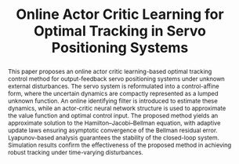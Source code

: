 ---
type: "Conference Paper"
layout: publication
group: publications
title: "Online Actor Critic Learning for Optimal Tracking in Servo Positioning Systems"
authors: "**Hyochan Lee**, **Kyunghwan Choi**&#42;"
domestic_or_international: "International" # or "domestic"
pubs: 
  - name: IEEE Industrial Electronics Society (IECON) 2025
    doi: 
    pdf: "/static/pub/2025-online-actor.pdf"
    state: "submitted"
pub_date: "2025-10-01" #Date of publication. Change from Biorxiv date to Journal date once accepted
image: "/static/pub/2025-online-actor.png"
abstract: "
 This paper proposes an online actor critic learning-based optimal tracking control method for output-feedback servo positioning systems under unknown external disturbances. The servo system is reformulated into a control-affine form, where the uncertain dynamics are compactly represented as a lumped unknown function. An online identifying filter is introduced to estimate these dynamics, while an actor-critic neural network structure is used to approximate the value function and optimal control input. The proposed method yields an approximate solution to the Hamilton–Jacobi–Bellman equation, with adaptive update laws ensuring asymptotic convergence of the Bellman residual error. Lyapunov-based analysis guarantees the stability of the closed-loop system. Simulation results confirm the effectiveness of the proposed method in achieving robust tracking under time-varying disturbances.
"
# links:
#   - name: 
#     url: 
---